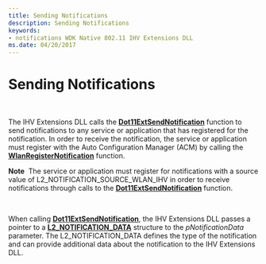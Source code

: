 ```yaml
---
title: Sending Notifications
description: Sending Notifications
keywords:
- notifications WDK Native 802.11 IHV Extensions DLL
ms.date: 04/20/2017
---
```


# Sending Notifications




 

The IHV Extensions DLL calls the [**Dot11ExtSendNotification**](/windows-hardware/drivers/ddi/wlanihv/nc-wlanihv-dot11ext_send_notification) function to send notifications to any service or application that has registered for the notification. In order to receive the notification, the service or application must register with the Auto Configuration Manager (ACM) by calling the [**WlanRegisterNotification**](/windows/win32/api/wlanapi/nf-wlanapi-wlanregisternotification) function.

**Note**  The service or application must register for notifications with a source value of L2\_NOTIFICATION\_SOURCE\_WLAN\_IHV in order to receive notifications through calls to the [**Dot11ExtSendNotification**](/windows-hardware/drivers/ddi/wlanihv/nc-wlanihv-dot11ext_send_notification) function.

 

When calling [**Dot11ExtSendNotification**](/windows-hardware/drivers/ddi/wlanihv/nc-wlanihv-dot11ext_send_notification), the IHV Extensions DLL passes a pointer to a [**L2\_NOTIFICATION\_DATA**](/windows/win32/api/l2cmn/ns-l2cmn-l2_notification_data) structure to the *pNotificationData* parameter. The L2\_NOTIFICATION\_DATA defines the type of the notification and can provide additional data about the notification to the IHV Extensions DLL.

 

 
